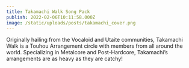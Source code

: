 ```yaml
---
title: Takamachi Walk Song Pack
publish: 2022-02-06T10:11:58.000Z
image: /static/uploads/posts/takamachi_cover.png
---
```


Originally hailing from the Vocaloid and Utaite communities, Takamachi Walk is a Touhou Arrangement circle with members from all around the world. Specializing in Metalcore and Post-Hardcore, Takamachi’s arrangements are as heavy as they are catchy!
